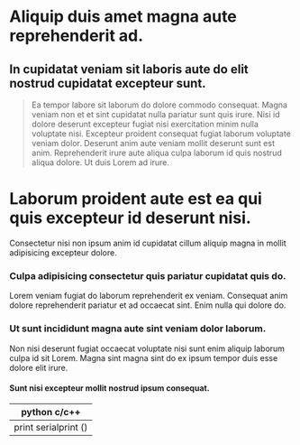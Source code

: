 # Aliquip duis amet magna aute reprehenderit ad.

## In cupidatat veniam sit laboris aute do elit nostrud cupidatat excepteur sunt.

> Ea tempor labore sit laborum do dolore commodo consequat. Magna veniam non et et sint cupidatat nulla pariatur sunt quis irure. Nisi id dolore deserunt excepteur fugiat nisi exercitation minim nulla voluptate nisi. Excepteur proident consequat fugiat laborum voluptate veniam dolor. Deserunt anim aute veniam mollit deserunt sunt est anim. Reprehenderit irure aute aliqua culpa laborum id quis nostrud aliqua dolore. Ut duis Lorem ad irure.

# Laborum proident aute est ea qui quis excepteur id deserunt nisi.

Consectetur nisi non ipsum anim id cupidatat cillum aliquip magna in mollit adipisicing excepteur dolore.

### Culpa adipisicing consectetur quis pariatur cupidatat quis do.

Lorem veniam fugiat do laborum reprehenderit ex veniam. Consequat anim dolore reprehenderit pariatur et ad occaecat sint. Enim nulla qui dolore do.

### Ut sunt incididunt magna aute sint veniam dolor laborum.

Non nisi deserunt fugiat occaecat voluptate nisi sunt enim aliquip laborum culpa id sit Lorem. Magna sint magna sint do ex ipsum tempor duis esse dolore elit irure.

#### Sunt nisi excepteur mollit nostrud ipsum consequat.

|python           c/c++|
|----------------------|
|print            serialprint ()
